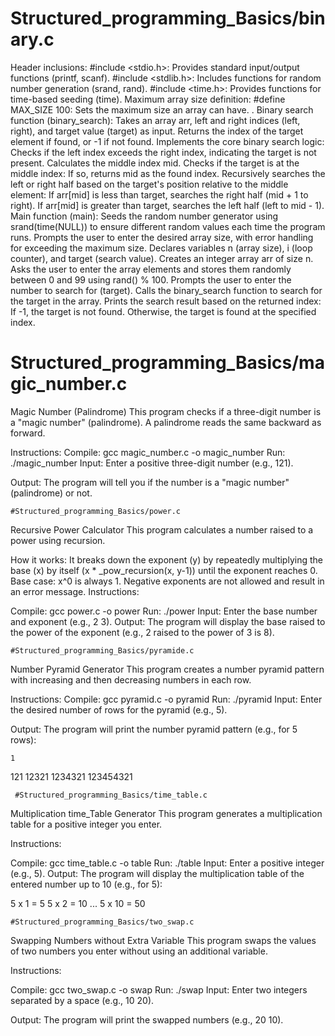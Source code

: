   # Structured_programming_Basics/binary.c
 Header inclusions:
#include <stdio.h>: Provides standard input/output functions (printf, scanf).
#include <stdlib.h>: Includes functions for random number generation (srand, rand).
#include <time.h>: Provides functions for time-based seeding (time).
Maximum array size definition:
#define MAX_SIZE 100: Sets the maximum size an array can have. .
Binary search function (binary_search):
Takes an array arr, left and right indices (left, right), and target value (target) as input.
Returns the index of the target element if found, or -1 if not found.
Implements the core binary search logic:
Checks if the left index exceeds the right index, indicating the target is not present.
Calculates the middle index mid.
Checks if the target is at the middle index:
If so, returns mid as the found index.
Recursively searches the left or right half based on the target's position relative to the middle element:
If arr[mid] is less than target, searches the right half (mid + 1 to right).
If arr[mid] is greater than target, searches the left half (left to mid - 1).
Main function (main):
Seeds the random number generator using srand(time(NULL)) to ensure different random values each time the program runs.
Prompts the user to enter the desired array size, with error handling for exceeding the maximum size.
Declares variables n (array size), i (loop counter), and target (search value).
Creates an integer array arr of size n.
Asks the user to enter the array elements and stores them randomly between 0 and 99 using rand() % 100.
Prompts the user to enter the number to search for (target).
Calls the binary_search function to search for the target in the array.
Prints the search result based on the returned index:
If -1, the target is not found.
Otherwise, the target is found at the specified index.







   # Structured_programming_Basics/magic_number.c
Magic Number  (Palindrome)
This program checks if a three-digit number is a "magic number" (palindrome). A palindrome reads the same backward as forward.

Instructions:
Compile: gcc magic_number.c -o magic_number
Run: ./magic_number
Input: Enter a positive three-digit number (e.g., 121).

Output: The program will tell you if the number is a "magic number" (palindrome) or not.





    #Structured_programming_Basics/power.c
Recursive Power Calculator
This program calculates a number raised to a power using recursion.

How it works:
It breaks down the exponent (y) by repeatedly multiplying the base (x) by itself (x * _pow_recursion(x, y-1)) until the exponent reaches 0.
Base case: x^0 is always 1.
Negative exponents are not allowed and result in an error message.
Instructions:

Compile: gcc power.c -o power
Run: ./power
Input: Enter the base number and exponent (e.g., 2 3).
Output: The program will display the base raised to the power of the exponent (e.g., 2 raised to the power of 3 is 8).





    #Structured_programming_Basics/pyramide.c
Number Pyramid Generator
This program creates a number pyramid pattern with increasing and then decreasing numbers in each row.

Instructions:
Compile: gcc pyramid.c -o pyramid
Run: ./pyramid
Input: Enter the desired number of rows for the pyramid (e.g., 5).

Output: The program will print the number pyramid pattern (e.g., for 5 rows):

    1
   121
  12321
 1234321
123454321







     #Structured_programming_Basics/time_table.c
Multiplication time_Table Generator
This program generates a multiplication table for a positive integer you enter.

Instructions:

Compile: gcc time_table.c -o table
Run: ./table
Input: Enter a positive integer (e.g., 5).
Output: The program will display the multiplication table of the entered number up to 10 (e.g., for 5):

5 x 1 = 5
5 x 2 = 10
...
5 x 10 = 50









    #Structured_programming_Basics/two_swap.c
Swapping Numbers without Extra Variable
This program swaps the values of two numbers you enter without using an additional variable.

Instructions:

Compile: gcc two_swap.c -o swap
Run: ./swap
Input: Enter two integers separated by a space (e.g., 10 20).

Output: The program will print the swapped numbers (e.g., 20 10).














 
